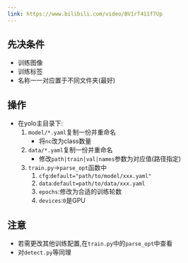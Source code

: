 ```yaml
---
link: https://www.bilibili.com/video/BV1rT411f7Up
---
```


## 先决条件

- 训练图像
- 训练标签
- 名称一一对应置于不同文件夹(最好)

## 操作

- 在yolo主目录下:
	1. `model/*.yaml`复制一份并重命名
		- 将`nc`改为class数量
	2. `data/*.yaml`复制一份并重命名
		- 修改`path|train|val|names`参数为对应值(路径指定)
	1. `train.py`->`parse_opt`函数中
		1. `cfg`:`default="path/to/model/xxx.yaml"`
		2. `data`:`default=path/to/data/xxx.yaml`
		3. `epochs`:修改为合适的训练轮数
		4. `devices`:`0`是GPU

## 注意

- 若需更改其他训练配置,在`train.py`中的`parse_opt`中查看
- 对`detect.py`等同理